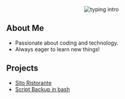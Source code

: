 <p align="center">
<img src="https://readme-typing-svg.herokuapp.com?color=8A2BE2&center=true&vCenter=true&lines=Hello+There!!!;My+name's+Mariateresa+Piacente.;I'm+a+Developer." alt="typing intro">
</p>

## About Me
- Passionate about coding and technology.
- Always eager to learn new things!

## Projects
- [Sito Ristorante](https://github.com/mariateresapiacente/SitoRistorante)
- [Script Backup in bash](https://github.com/mariateresapiacente/Script-backup-bash)
